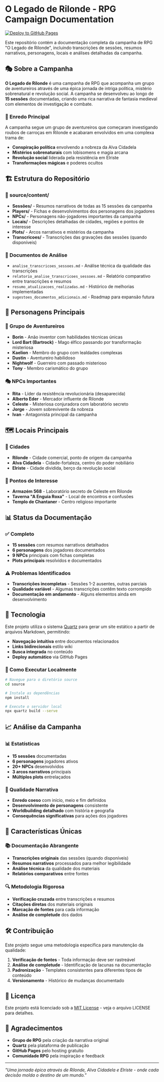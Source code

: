 # O Legado de Rilonde - RPG Campaign Documentation

[![Deploy to GitHub Pages](https://github.com/username/repo/actions/workflows/deploy.yml/badge.svg)](https://github.com/username/repo/actions/workflows/deploy.yml)

Este repositório contém a documentação completa da campanha de RPG "O Legado de Rilonde", incluindo transcrições de sessões, resumos narrativos, personagens, locais e análises detalhadas da campanha.

## 🎭 Sobre a Campanha

**O Legado de Rilonde** é uma campanha de RPG que acompanha um grupo de aventureiros através de uma épica jornada de intriga política, mistério sobrenatural e revolução social. A campanha se desenvolveu ao longo de **15 sessões** documentadas, criando uma rica narrativa de fantasia medieval com elementos de investigação e combate.

### 📖 Enredo Principal

A campanha segue um grupo de aventureiros que começaram investigando roubos de carroças em Rilonde e acabaram envolvidos em uma complexa trama de:
- **Conspiração política** envolvendo a nobreza da Alva Cidadela
- **Mistérios sobrenaturais** com lobisomens e magia arcana
- **Revolução social** liderada pela resistência em Elriste
- **Transformações mágicas** e poderes ocultos

## 🏗️ Estrutura do Repositório

### 📁 source/content/
- **Sessões/** - Resumos narrativos de todas as 15 sessões da campanha
- **Players/** - Fichas e desenvolvimentos dos personagens dos jogadores
- **NPCs/** - Personagens não-jogadores importantes da campanha
- **Locais/** - Descrições detalhadas de cidades, regiões e pontos de interesse
- **Plots/** - Arcos narrativos e mistérios da campanha
- **Transcricoes/** - Transcrições das gravações das sessões (quando disponíveis)

### 📄 Documentos de Análise
- `analise_transcricoes_sessoes.md` - Análise técnica da qualidade das transcrições
- `relatorio_analise_transcricoes_sessoes.md` - Relatório comparativo entre transcrições e resumos
- `resumo_atualizacoes_realizadas.md` - Histórico de melhorias implementadas
- `sugestoes_documentos_adicionais.md` - Roadmap para expansão futura

## 🎲 Personagens Principais

### 👥 Grupo de Aventureiros
- **Borin** - Anão inventor com habilidades técnicas únicas
- **Lord Bart (Bartrock)** - Mago élfico passando por transformação misteriosa
- **Kaelion** - Membro do grupo com lealdades complexas
- **Dustin** - Aventureiro habilidoso
- **Nightwolf** - Guerreiro com passado misterioso
- **Tony** - Membro carismático do grupo

### 🎭 NPCs Importantes
- **Rita** - Líder da resistência revolucionária (desaparecida)
- **Alberto Eder** - Mercador influente de Rilonde
- **Celeste** - Misteriosa conjuradora com laboratório secreto
- **Jorge** - Jovem sobrevivente da nobreza
- **Ivan** - Antagonista principal da campanha

## 🗺️ Locais Principais

### 🏰 Cidades
- **Rilonde** - Cidade comercial, ponto de origem da campanha
- **Alva Cidadela** - Cidade-fortaleza, centro do poder nobiliário
- **Elriste** - Cidade dividida, berço da revolução social

### 📍 Pontos de Interesse
- **Armazém 568** - Laboratório secreto de Celeste em Rilonde
- **Taverna "A Enguia Roxa"** - Local de encontros e confusões
- **Templo de Chantaner** - Centro religioso importante

## 📊 Status da Documentação

### ✅ Completo
- **15 sessões** com resumos narrativos detalhados
- **6 personagens** dos jogadores documentados
- **9 NPCs** principais com fichas completas
- **Plots principais** resolvidos e documentados

### ⚠️ Problemas Identificados
- **Transcrições incompletas** - Sessões 1-2 ausentes, outras parciais
- **Qualidade variável** - Algumas transcrições contêm texto corrompido
- **Documentação em andamento** - Alguns elementos ainda em desenvolvimento

## 🔧 Tecnologia

Este projeto utiliza o sistema [Quartz](https://quartz.jzhao.xyz/) para gerar um site estático a partir de arquivos Markdown, permitindo:
- **Navegação intuitiva** entre documentos relacionados
- **Links bidirecionais** estilo wiki
- **Busca integrada** no conteúdo
- **Deploy automático** via GitHub Pages

### 🚀 Como Executar Localmente

```bash
# Navegue para o diretório source
cd source

# Instale as dependências
npm install

# Execute o servidor local
npx quartz build --serve
```

## 📈 Análise da Campanha

### 📊 Estatísticas
- **15 sessões** documentadas
- **6 personagens** jogadores ativos
- **20+ NPCs** desenvolvidos
- **3 arcos narrativos** principais
- **Múltiplos plots** entrelaçados

### 🎯 Qualidade Narrativa
- **Enredo coeso** com início, meio e fim definidos
- **Desenvolvimento de personagens** consistente
- **Worldbuilding detalhado** com história e geografia
- **Consequências significativas** para ações dos jogadores

## 🎨 Características Únicas

### 📚 Documentação Abrangente
- **Transcrições originais** das sessões (quando disponíveis)
- **Resumos narrativos** processados para melhor legibilidade
- **Análise técnica** da qualidade dos materiais
- **Relatórios comparativos** entre fontes

### 🔍 Metodologia Rigorosa
- **Verificação cruzada** entre transcrições e resumos
- **Citações diretas** dos materiais originais
- **Marcação de fontes** para cada informação
- **Análise de completude** dos dados

## 🛠️ Contribuição

Este projeto segue uma metodologia específica para manutenção da qualidade:

1. **Verificação de fontes** - Toda informação deve ser rastreável
2. **Análise de completude** - Identificação de lacunas na documentação
3. **Padronização** - Templates consistentes para diferentes tipos de conteúdo
4. **Versionamento** - Histórico de mudanças documentado

## 📄 Licença

Este projeto está licenciado sob a [MIT License](LICENSE) - veja o arquivo LICENSE para detalhes.

## 🙏 Agradecimentos

- **Grupo de RPG** pela criação da narrativa original
- **Quartz** pela plataforma de publicação
- **GitHub Pages** pelo hosting gratuito
- **Comunidade RPG** pela inspiração e feedback

---

*"Uma jornada épica através de Rilonde, Alva Cidadela e Elriste - onde cada decisão molda o destino de um mundo."*
